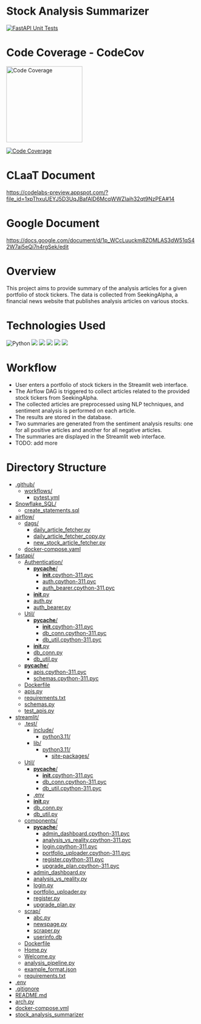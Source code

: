 # Stock Analysis Summarizer
[![FastAPI Unit Tests](https://github.com/BigDataIA-Spring2023-Team-03/Stock_Analysis_Summarizer/actions/workflows/pytest.yml/badge.svg)](https://github.com/BigDataIA-Spring2023-Team-03/Stock_Analysis_Summarizer/actions/workflows/pytest.yml)

# Code Coverage - CodeCov
<img src="https://codecov.io/gh/BigDataIA-Spring2023-Team-03/Stock_Analysis_Summarizer/branch/main/graphs/sunburst.svg?token=NGU9K01WWF" alt="Code Coverage" width="200" height="200">

[![Code Coverage](https://codecov.io/gh/BigDataIA-Spring2023-Team-03/Stock_Analysis_Summarizer/branch/main/graph/badge.svg?token=NGU9K01WWF)](https://codecov.io/gh/BigDataIA-Spring2023-Team-03/Stock_Analysis_Summarizer)



# CLaaT Document
https://codelabs-preview.appspot.com/?file_id=1xpThxuUEYJ5D3UqJBafAID6McqWWZlaih32qt9NzPEA#14

# Google Document
https://docs.google.com/document/d/1p_WCcLuuckm8ZOMLAS3dW51qS42W7ai5eQi7n4rgSek/edit

# Overview

This project aims to provide summary of the analysis articles for a given portfolio of stock tickers. The data is collected from SeekingAlpha, a financial news website that publishes analysis articles on various stocks.

# Technologies Used
![Python](https://img.shields.io/badge/python-grey?style=for-the-badge&logo=python&logoColor=ffdd54)
![](https://img.shields.io/badge/FastAPI-4285F4?style=for-the-badge&logo=fastapi&logoColor=white)
![](https://img.shields.io/badge/SeekingAlpha-orange?style=for-the-badge&logo=seeking-alpha&logoColor=white)
![](https://img.shields.io/badge/GitHub_Actions-green?style=for-the-badge&logo=github-actions&logoColor=white)
![](https://img.shields.io/badge/Streamlit-FF4B4B?style=for-the-badge&logo=Streamlit&logoColor=white)
![](https://img.shields.io/badge/Snowflake-blue?style=for-the-badge&logo=Snowflake&logoColor=white)

# Workflow
- User enters a portfolio of stock tickers in the Streamlit web interface.
- The Airflow DAG is triggered to collect articles related to the provided stock tickers from SeekingAlpha.
- The collected articles are preprocessed using NLP techniques, and sentiment analysis is performed on each article.
- The results are stored in the database.
- Two summaries are generated from the sentiment analysis results: one for all positive articles and another for all negative articles.
- The summaries are displayed in the Streamlit web interface.
- TODO: add more

# Directory Structure

* [.github/](./https://github.com/BigDataIA-Spring2023-Team-03/Stock_Analysis_Summarizer/.github)
  * [workflows/](./https://github.com/BigDataIA-Spring2023-Team-03/Stock_Analysis_Summarizer/.github/workflows)
    * [pytest.yml](./https://github.com/BigDataIA-Spring2023-Team-03/Stock_Analysis_Summarizer/.github/workflows/pytest.yml)
* [Snowflake_SQL/](./https://github.com/BigDataIA-Spring2023-Team-03/Stock_Analysis_Summarizer/Snowflake_SQL)
  * [create_statements.sql](./https://github.com/BigDataIA-Spring2023-Team-03/Stock_Analysis_Summarizer/Snowflake_SQL/create_statements.sql)
* [airflow/](./https://github.com/BigDataIA-Spring2023-Team-03/Stock_Analysis_Summarizer/airflow)
  * [dags/](./https://github.com/BigDataIA-Spring2023-Team-03/Stock_Analysis_Summarizer/airflow/dags)
    * [daily_article_fetcher.py](./https://github.com/BigDataIA-Spring2023-Team-03/Stock_Analysis_Summarizer/airflow/dags/daily_article_fetcher.py)
    * [daily_article_fetcher_copy.py](./https://github.com/BigDataIA-Spring2023-Team-03/Stock_Analysis_Summarizer/airflow/dags/daily_article_fetcher_copy.py)
    * [new_stock_article_fetcher.py](./https://github.com/BigDataIA-Spring2023-Team-03/Stock_Analysis_Summarizer/airflow/dags/new_stock_article_fetcher.py)
  * [docker-compose.yaml](./https://github.com/BigDataIA-Spring2023-Team-03/Stock_Analysis_Summarizer/airflow/docker-compose.yaml)
* [fastapi/](./https://github.com/BigDataIA-Spring2023-Team-03/Stock_Analysis_Summarizer/fastapi)
  * [Authentication/](./https://github.com/BigDataIA-Spring2023-Team-03/Stock_Analysis_Summarizer/fastapi/Authentication)
    * [__pycache__/](./https://github.com/BigDataIA-Spring2023-Team-03/Stock_Analysis_Summarizer/fastapi/Authentication/__pycache__)
      * [__init__.cpython-311.pyc](./https://github.com/BigDataIA-Spring2023-Team-03/Stock_Analysis_Summarizer/fastapi/Authentication/__pycache__/__init__.cpython-311.pyc)
      * [auth.cpython-311.pyc](./https://github.com/BigDataIA-Spring2023-Team-03/Stock_Analysis_Summarizer/fastapi/Authentication/__pycache__/auth.cpython-311.pyc)
      * [auth_bearer.cpython-311.pyc](./https://github.com/BigDataIA-Spring2023-Team-03/Stock_Analysis_Summarizer/fastapi/Authentication/__pycache__/auth_bearer.cpython-311.pyc)
    * [__init__.py](./https://github.com/BigDataIA-Spring2023-Team-03/Stock_Analysis_Summarizer/fastapi/Authentication/__init__.py)
    * [auth.py](./https://github.com/BigDataIA-Spring2023-Team-03/Stock_Analysis_Summarizer/fastapi/Authentication/auth.py)
    * [auth_bearer.py](./https://github.com/BigDataIA-Spring2023-Team-03/Stock_Analysis_Summarizer/fastapi/Authentication/auth_bearer.py)
  * [Util/](./https://github.com/BigDataIA-Spring2023-Team-03/Stock_Analysis_Summarizer/fastapi/Util)
    * [__pycache__/](./https://github.com/BigDataIA-Spring2023-Team-03/Stock_Analysis_Summarizer/fastapi/Util/__pycache__)
      * [__init__.cpython-311.pyc](./https://github.com/BigDataIA-Spring2023-Team-03/Stock_Analysis_Summarizer/fastapi/Util/__pycache__/__init__.cpython-311.pyc)
      * [db_conn.cpython-311.pyc](./https://github.com/BigDataIA-Spring2023-Team-03/Stock_Analysis_Summarizer/fastapi/Util/__pycache__/db_conn.cpython-311.pyc)
      * [db_util.cpython-311.pyc](./https://github.com/BigDataIA-Spring2023-Team-03/Stock_Analysis_Summarizer/fastapi/Util/__pycache__/db_util.cpython-311.pyc)
    * [__init__.py](./https://github.com/BigDataIA-Spring2023-Team-03/Stock_Analysis_Summarizer/fastapi/Util/__init__.py)
    * [db_conn.py](./https://github.com/BigDataIA-Spring2023-Team-03/Stock_Analysis_Summarizer/fastapi/Util/db_conn.py)
    * [db_util.py](./https://github.com/BigDataIA-Spring2023-Team-03/Stock_Analysis_Summarizer/fastapi/Util/db_util.py)
  * [__pycache__/](./https://github.com/BigDataIA-Spring2023-Team-03/Stock_Analysis_Summarizer/fastapi/__pycache__)
    * [apis.cpython-311.pyc](./https://github.com/BigDataIA-Spring2023-Team-03/Stock_Analysis_Summarizer/fastapi/__pycache__/apis.cpython-311.pyc)
    * [schemas.cpython-311.pyc](./https://github.com/BigDataIA-Spring2023-Team-03/Stock_Analysis_Summarizer/fastapi/__pycache__/schemas.cpython-311.pyc)
  * [Dockerfile](./https://github.com/BigDataIA-Spring2023-Team-03/Stock_Analysis_Summarizer/fastapi/Dockerfile)
  * [apis.py](./https://github.com/BigDataIA-Spring2023-Team-03/Stock_Analysis_Summarizer/fastapi/apis.py)
  * [requirements.txt](./https://github.com/BigDataIA-Spring2023-Team-03/Stock_Analysis_Summarizer/fastapi/requirements.txt)
  * [schemas.py](./https://github.com/BigDataIA-Spring2023-Team-03/Stock_Analysis_Summarizer/fastapi/schemas.py)
  * [test_apis.py](./https://github.com/BigDataIA-Spring2023-Team-03/Stock_Analysis_Summarizer/fastapi/test_apis.py)
* [streamlit/](./https://github.com/BigDataIA-Spring2023-Team-03/Stock_Analysis_Summarizer/streamlit)
  * [.test/](./https://github.com/BigDataIA-Spring2023-Team-03/Stock_Analysis_Summarizer/streamlit/.test)
    * [include/](./https://github.com/BigDataIA-Spring2023-Team-03/Stock_Analysis_Summarizer/streamlit/.test/include)
      * [python3.11/](./https://github.com/BigDataIA-Spring2023-Team-03/Stock_Analysis_Summarizer/streamlit/.test/include/python3.11)
    * [lib/](./https://github.com/BigDataIA-Spring2023-Team-03/Stock_Analysis_Summarizer/streamlit/.test/lib)
      * [python3.11/](./https://github.com/BigDataIA-Spring2023-Team-03/Stock_Analysis_Summarizer/streamlit/.test/lib/python3.11)
        * [site-packages/](./https://github.com/BigDataIA-Spring2023-Team-03/Stock_Analysis_Summarizer/streamlit/.test/lib/python3.11/site-packages)
  * [Util/](./https://github.com/BigDataIA-Spring2023-Team-03/Stock_Analysis_Summarizer/streamlit/Util)
    * [__pycache__/](./https://github.com/BigDataIA-Spring2023-Team-03/Stock_Analysis_Summarizer/streamlit/Util/__pycache__)
      * [__init__.cpython-311.pyc](./https://github.com/BigDataIA-Spring2023-Team-03/Stock_Analysis_Summarizer/streamlit/Util/__pycache__/__init__.cpython-311.pyc)
      * [db_conn.cpython-311.pyc](./https://github.com/BigDataIA-Spring2023-Team-03/Stock_Analysis_Summarizer/streamlit/Util/__pycache__/db_conn.cpython-311.pyc)
      * [db_util.cpython-311.pyc](./https://github.com/BigDataIA-Spring2023-Team-03/Stock_Analysis_Summarizer/streamlit/Util/__pycache__/db_util.cpython-311.pyc)
    * [.env](./https://github.com/BigDataIA-Spring2023-Team-03/Stock_Analysis_Summarizer/streamlit/Util/.env)
    * [__init__.py](./https://github.com/BigDataIA-Spring2023-Team-03/Stock_Analysis_Summarizer/streamlit/Util/__init__.py)
    * [db_conn.py](./https://github.com/BigDataIA-Spring2023-Team-03/Stock_Analysis_Summarizer/streamlit/Util/db_conn.py)
    * [db_util.py](./https://github.com/BigDataIA-Spring2023-Team-03/Stock_Analysis_Summarizer/streamlit/Util/db_util.py)
  * [components/](./https://github.com/BigDataIA-Spring2023-Team-03/Stock_Analysis_Summarizer/streamlit/components)
    * [__pycache__/](./https://github.com/BigDataIA-Spring2023-Team-03/Stock_Analysis_Summarizer/streamlit/components/__pycache__)
      * [admin_dashboard.cpython-311.pyc](./https://github.com/BigDataIA-Spring2023-Team-03/Stock_Analysis_Summarizer/streamlit/components/__pycache__/admin_dashboard.cpython-311.pyc)
      * [analysis_vs_reality.cpython-311.pyc](./https://github.com/BigDataIA-Spring2023-Team-03/Stock_Analysis_Summarizer/streamlit/components/__pycache__/analysis_vs_reality.cpython-311.pyc)
      * [login.cpython-311.pyc](./https://github.com/BigDataIA-Spring2023-Team-03/Stock_Analysis_Summarizer/streamlit/components/__pycache__/login.cpython-311.pyc)
      * [portfolio_uploader.cpython-311.pyc](./https://github.com/BigDataIA-Spring2023-Team-03/Stock_Analysis_Summarizer/streamlit/components/__pycache__/portfolio_uploader.cpython-311.pyc)
      * [register.cpython-311.pyc](./https://github.com/BigDataIA-Spring2023-Team-03/Stock_Analysis_Summarizer/streamlit/components/__pycache__/register.cpython-311.pyc)
      * [upgrade_plan.cpython-311.pyc](./https://github.com/BigDataIA-Spring2023-Team-03/Stock_Analysis_Summarizer/streamlit/components/__pycache__/upgrade_plan.cpython-311.pyc)
    * [admin_dashboard.py](./https://github.com/BigDataIA-Spring2023-Team-03/Stock_Analysis_Summarizer/streamlit/components/admin_dashboard.py)
    * [analysis_vs_reality.py](./https://github.com/BigDataIA-Spring2023-Team-03/Stock_Analysis_Summarizer/streamlit/components/analysis_vs_reality.py)
    * [login.py](./https://github.com/BigDataIA-Spring2023-Team-03/Stock_Analysis_Summarizer/streamlit/components/login.py)
    * [portfolio_uploader.py](./https://github.com/BigDataIA-Spring2023-Team-03/Stock_Analysis_Summarizer/streamlit/components/portfolio_uploader.py)
    * [register.py](./https://github.com/BigDataIA-Spring2023-Team-03/Stock_Analysis_Summarizer/streamlit/components/register.py)
    * [upgrade_plan.py](./https://github.com/BigDataIA-Spring2023-Team-03/Stock_Analysis_Summarizer/streamlit/components/upgrade_plan.py)
  * [scrap/](./https://github.com/BigDataIA-Spring2023-Team-03/Stock_Analysis_Summarizer/streamlit/scrap)
    * [abc.py](./https://github.com/BigDataIA-Spring2023-Team-03/Stock_Analysis_Summarizer/streamlit/scrap/abc.py)
    * [newspage.py](./https://github.com/BigDataIA-Spring2023-Team-03/Stock_Analysis_Summarizer/streamlit/scrap/newspage.py)
    * [scraper.py](./https://github.com/BigDataIA-Spring2023-Team-03/Stock_Analysis_Summarizer/streamlit/scrap/scraper.py)
    * [userinfo.db](./https://github.com/BigDataIA-Spring2023-Team-03/Stock_Analysis_Summarizer/streamlit/scrap/userinfo.db)
  * [Dockerfile](./https://github.com/BigDataIA-Spring2023-Team-03/Stock_Analysis_Summarizer/streamlit/Dockerfile)
  * [Home.py](./https://github.com/BigDataIA-Spring2023-Team-03/Stock_Analysis_Summarizer/streamlit/Home.py)
  * [Welcome.py](./https://github.com/BigDataIA-Spring2023-Team-03/Stock_Analysis_Summarizer/streamlit/Welcome.py)
  * [analysis_pipeline.py](./https://github.com/BigDataIA-Spring2023-Team-03/Stock_Analysis_Summarizer/streamlit/analysis_pipeline.py)
  * [example_format.json](./https://github.com/BigDataIA-Spring2023-Team-03/Stock_Analysis_Summarizer/streamlit/example_format.json)
  * [requirements.txt](./https://github.com/BigDataIA-Spring2023-Team-03/Stock_Analysis_Summarizer/streamlit/requirements.txt)
* [.env](./https://github.com/BigDataIA-Spring2023-Team-03/Stock_Analysis_Summarizer/.env)
* [.gitignore](./https://github.com/BigDataIA-Spring2023-Team-03/Stock_Analysis_Summarizer/.gitignore)
* [README.md](./https://github.com/BigDataIA-Spring2023-Team-03/Stock_Analysis_Summarizer/README.md)
* [arch.py](./https://github.com/BigDataIA-Spring2023-Team-03/Stock_Analysis_Summarizer/arch.py)
* [docker-compose.yml](./https://github.com/BigDataIA-Spring2023-Team-03/Stock_Analysis_Summarizer/docker-compose.yml)
* [stock_analysis_summarizer](./https://github.com/BigDataIA-Spring2023-Team-03/Stock_Analysis_Summarizer/stock_analysis_summarizer)
